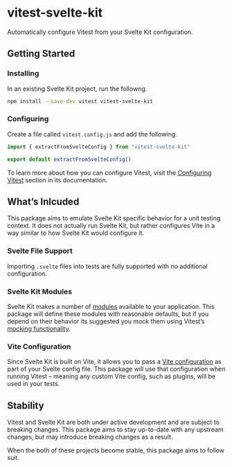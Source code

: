 # vitest-svelte-kit

Automatically configure Vitest from your Svelte Kit configuration.

## Getting Started

### Installing

In an existing Svelte Kit project, run the followng.

```sh
npm install --save-dev vitest vitest-svelte-kit
```

### Configuring

Create a file called `vitest.config.js` and add the following.

```js
import { extractFromSvelteConfig } from "vitest-svelte-kit"

export default extractFromSvelteConfig()
```

To learn more about how you can configure Vitest, visit the [Configuring Vitest](https://vitest.dev/guide/#configuring-vitest) section in its documentation.

## What’s Inlcuded

This package aims to emulate Svelte Kit specific behavior for a unit testing context. It does not actually run Svelte Kit, but rather configures Vite in a way similar to how Svelte Kit would configure it.

### Svelte File Support

Importing `.svelte` files into tests are fully supported with no additional configuration.

### Svelte Kit Modules

Svelte Kit makes a number of [modules](https://kit.svelte.dev/docs#modules) available to your application. This package will define these modules with reasonable defaults, but if you depend on their behavior its suggested you mock them using Vitest’s [mocking functionality](https://vitest.dev/guide/mocking-modules.html).

### Vite Configuration

Since Svelte Kit is built on Vite, it allows you to pass a [Vite configuration](https://kit.svelte.dev/docs#configuration-vite) as part of your Svelte config file. This package will use that configuration when running Vitest – meaning any custom Vite config, such as plugins, will be used in your tests.

## Stability

Vitest and Svelte Kit are both under active development and are subject to breaking changes. This package aims to stay up-to-date with any upstream changes, but may introduce breaking changes as a result.

When the both of these projects become stable, this package aims to follow suit.

